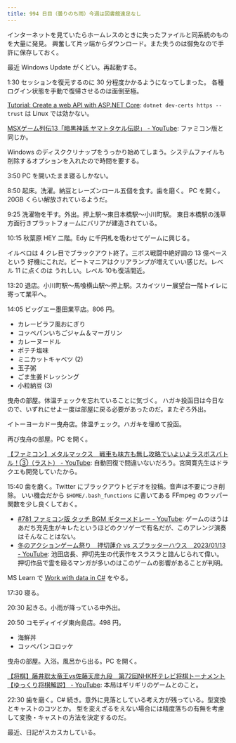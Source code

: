 ```yaml
---
title: 994 日目（曇りのち雨）今週は図書館遠足なし
---
```


インターネットを見ていたらホームレスのときに失ったファイルと同系統のものを大量に発見。
興奮して片ッ端からダウンロード。また失うのは御免なので手許に保存しておく。

最近 Windows Update がくどい。再起動する。

1:30 セッションを復元するのに 30 分程度かかるようになってしまった。
各種ログイン状態を手動で復帰させるのは面倒至極。

[Tutorial: Create a web API with ASP.NET Core](https://learn.microsoft.com/en-us/aspnet/core/tutorials/first-web-api?view=aspnetcore-6.0&tabs=visual-studio-code&source=docs):
`dotnet dev-certs https --trust` は Linux では効かない。

[MSXゲーム列伝13「暗黒神話 ヤマトタケル伝説」 - YouTube](https://www.youtube.com/watch?v=juGovajh9_I):
ファミコン版と同じか。

Windows のディスククリナップをうっかり始めてしまう。システムファイルも削除するオプションを入れたので時間を要する。

3:50 PC を開いたまま寝るしかない。

8:50 起床。洗濯。納豆とレーズンロール五個を食す。歯を磨く。
PC を開く。20GB くらい解放されているようだ。

9:25 洗濯物を干す。外出。押上駅～東日本橋駅～小川町駅。
東日本橋駅の浅草方面行きプラットフォームにバリアが建造されている。

10:15 秋葉原 HEY 二階。Edy に千円札を吸わせてゲームに興じる。
<blockquote class="twitter-tweet"
  data-conversation="none"
  data-media-max-width="480" data-theme="dark" data-align="center">
<a href="https://twitter.com/showa_yojyo/status/1614510891181158401"></a>
</blockquote>

イルベロは 4 クレ目でブラックアウト終了。三ボス戦闘中絶好調の 13 億ペースという
好機にこれだ。ビートマニアはクリアランプが増えていい感じだ。レベル 11 に点くのは
うれしい。レベル 10も復活間近。

13:20 退店。小川町駅～馬喰横山駅～押上駅。スカイツリー展望台一階トイレに寄って業平へ。

14:05 ビッグエー墨田業平店。806 円。

* カレーピラフ風おにぎり
* コッペパンいちごジャム＆マーガリン
* カレーヌードル
* ポテチ塩味
* ミニカットキャベツ (2)
* 玉子粥
* ごま生姜ドレッシング
* 小粒納豆 (3)

曳舟の部屋。体温チェックを忘れていることに気づく。
ハガキ投函日は今日なので、いずれにせよ一度は部屋に戻る必要があったのだ。またぞろ外出。

イトーヨーカドー曳舟店。体温チェック。ハガキを埋めて投函。

再び曳舟の部屋。PC を開く。

[【ファミコン】メタルマックス　戦車も味方も無し攻略でいよいよラスボスバトル！③（ラスト） - YouTube](https://www.youtube.com/watch?v=59iHVQiZyr8):
自動回復で間違いないだろう。宮岡寛先生はドラクエも開発していたから。

15:40 歯を磨く。Twitter にブラックアウトビデオを投稿。音声は不要につき削除。
いい機会だから `$HOME/.bash_functions` に書いてある FFmpeg のラッパー関数を少し良くしておく。

* [&#x23;781 ファミコン版 タッチ BGM ギターメドレー - YouTube](https://www.youtube.com/watch?v=zHHOkFkUnB0):
  ゲームのほうはあだち充先生がキレたというほどのクソゲーで有名だが、このアレンジ演奏はそんなことはない。
* [冬のアクションゲーム祭り　押切蓮介 vs スプラッターハウス　2023/01/13 - YouTube](https://www.youtube.com/watch?v=0vBTinEpiqM):
  池田店長、押切先生の代表作をスラスラと諳んじられて偉い。
  押切作品で霊を殴るマンガが多いのはこのゲームの影響があることが判明。

MS Learn で [Work with data in C#](https://learn.microsoft.com/en-us/training/paths/csharp-data/) をやる。

17:30 寝る。

20:30 起きる。小雨が降っている中外出。

20:50 コモディイイダ東向島店。498 円。

* 海鮮丼
* コッペパンコロッケ

曳舟の部屋。入浴。風呂から出る。PC を開く。

[【将棋】藤井聡太竜王vs佐藤天彦九段　第72回NHK杯テレビ将棋トーナメント【ゆっくり将棋解説】 - YouTube](https://www.youtube.com/watch?v=EAR2hWuEJy4):
本局はギリギリのゲームとのこと。

22:30 歯を磨く。C# 続き。意外に見落としている考え方が残っている。型変換とキャストのコツとか。
型を変えざるをえない場合には精度落ちの有無を考慮して変換・キャストの方法を決定するのだ。

最近、日記がスカスカしている。
